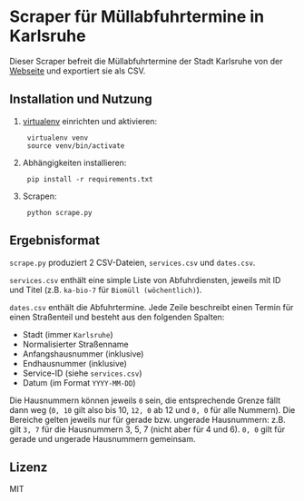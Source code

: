 # Scraper für Müllabfuhrtermine in Karlsruhe

Dieser Scraper befreit die Müllabfuhrtermine der Stadt Karlsruhe von der
[Webseite](http://web3.karlsruhe.de/service/abfall/akal/akal.php) und exportiert
sie als CSV.


## Installation und Nutzung

1. [virtualenv](https://virtualenv.pypa.io) einrichten und aktivieren:

        virtualenv venv
        source venv/bin/activate

2. Abhängigkeiten installieren:

        pip install -r requirements.txt

3. Scrapen:

        python scrape.py


## Ergebnisformat

`scrape.py` produziert 2 CSV-Dateien, `services.csv` und `dates.csv`.

`services.csv` enthält eine simple Liste von Abfuhrdiensten, jeweils mit ID und Titel (z.B. `ka-bio-7` für `Biomüll (wöchentlich)`).

`dates.csv` enthält die Abfuhrtermine. Jede Zeile beschreibt einen Termin für einen Straßenteil und besteht aus den folgenden Spalten:

- Stadt (immer `Karlsruhe`)
- Normalisierter Straßenname
- Anfangshausnummer (inklusive)
- Endhausnummer (inklusive)
- Service-ID (siehe `services.csv`)
- Datum (im Format `YYYY-MM-DD`)

Die Hausnummern können jeweils `0` sein, die entsprechende Grenze fällt dann weg (`0, 10` gilt also bis 10, `12, 0` ab 12 und `0, 0` für alle Nummern). Die Bereiche gelten jeweils nur für gerade bzw. ungerade Hausnummern: z.B. gilt `3, 7` für die Hausnummern 3, 5, 7 (nicht aber für 4 und 6). `0, 0` gilt für gerade und ungerade Hausnummern gemeinsam.


## Lizenz

MIT

